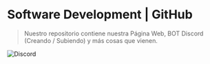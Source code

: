 # Software Development | GitHub

> Nuestro repositorio contiene nuestra Página Web, BOT Discord (Creando / Subiendo) y más cosas que vienen.


![Discord](https://discordapp.com/api/guilds/524815945856974858/widget.png)
